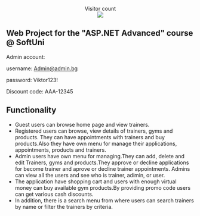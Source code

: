 <p align="center"> 
  Visitor count<br>
  <img src="https://profile-counter.glitch.me/MyGymWeb/count.svg?exclude=Blu33u3dD3v1l" />
</p>

## Web Project for the "ASP.NET Advanced" course @ SoftUni 

Admin account:

username: Admin@admin.bg

password: Viktor123!

Discount code: AAA-12345

## Functionality

* Guest users can browse home page and view trainers.
* Registered users can browse, view details of trainers, gyms and products. They can have appointments with trainers and buy products.Also they have own menu for manage their applications, appointments, products and trainers.
* Admin users have own menu for managing.They can add, delete and edit Trainers, gyms and products.They approve or decline applications for become trainer and aprove or decline trainer appointments. Admins can view all the users and see who is trainer, adimin, or user.
* The application have shopping cart and users with enough virtual money can buy available gym products.By providing promo code users can get various cash discounts.
* In addition, there is a search menu from where users can search trainers by name or filter the trainers by criteria.








